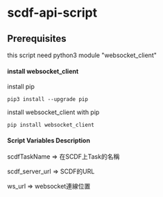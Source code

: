 # scdf-api-script

## Prerequisites

this script need python3 module "websocket_client"

#### install websocket_client
install pip
```
pip3 install --upgrade pip
```
install websocket_client with pip
```
pip install websocket_client
```



#### Script Variables Description

scdfTaskName &rArr; 在SCDF上Task的名稱

scdf_server_url &rArr; SCDF的URL

ws_url                &rArr; websocket連線位置